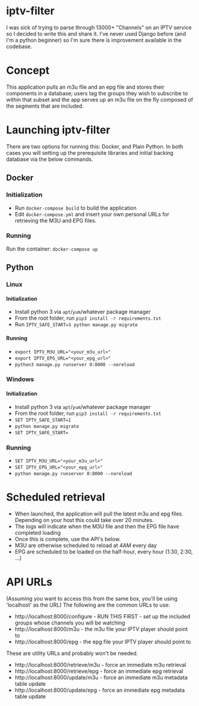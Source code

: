 # iptv-filter

I was sick of trying to parse through 13000+ "Channels" on an IPTV service so I decided to write this and share it.
I've never used Django before (and I'm a python beginner) so I'm sure there is improvement available in the codebase.

# Concept
This application pulls an m3u file and an epg file and stores their components in a database; users tag the groups they wish to subscribe to within that subset and the app serves up an m3u file on the fly composed of the segments that are included.

# Launching iptv-filter
There are two options for running this: Docker, and Plain Python.
In both cases you will setting up the prerequisite libraries and initial backing database via the below commands.

## Docker
### Initialization

* Run `docker-compose build` to build the application
* Edit `docker-compose.yml` and insert your own personal URLs for retrieving the M3U and EPG files.  

### Running

Run the container: `docker-compose up`

## Python

### Linux 

#### Initialization

* Install python 3 via `apt`/`yum`/whatever package manager
* From the root folder, run `pip3 install -r requirements.txt`
* Run `IPTV_SAFE_START=1 python manage.py migrate`

#### Running

* `export IPTV_M3U_URL="<your_m3u_url>"`
* `export IPTV_EPG_URL="<your_epg_url>"`
* `python3 manage.py runserver 0:8000 --noreload`

### Windows

#### Initialization

* Install python 3 via `apt`/`yum`/whatever package manager
* From the root folder, run `pip3 install -r requirements.txt`
* `SET IPTV_SAFE_START=1`
* `python manage.py migrate`
* `SET IPTV_SAFE_START=`

### Running

* `SET IPTV_M3U_URL="<your_m3u_url>"`
* `SET IPTV_EPG_URL="<your_epg_url>"`
* `python manage.py runserver 0:8000 --noreload`

# Scheduled retrieval

* When launched, the application will pull the latest m3u and epg files. Depending on your host this could take over 20 minutes.
* The logs will indicate when the M3U file and then the EPG file have completed loading
* Once this is complete, use the API's below.
* M3U are otherwise scheduled to reload at 4AM every day
* EPG are scheduled to be loaded on the half-hour, every hour (1:30, 2:30, ...)

# API URLs

(Assuming you want to access this from the same box, you'll be using 'localhost' as the URL)
The following are the common URLs to use:
* http://localhost:8000/configure - RUN THIS FIRST - set up the included groups whose channels you will be watching
* http://localhost:8000/m3u - the m3u file your IPTV player should point to
* http://localhost:8000/epg - the epg file your IPTV player should point to

These are utility URLs and probably won't be needed.
* http://localhost:8000/retrieve/m3u - force an immediate m3u retrieval
* http://localhost:8000/retrieve/epg - force an immediate epg retrieval
* http://localhost:8000/update/m3u - force an immediate m3u metadata table update
* http://localhost:8000/update/epg - force an immediate epg metadata table update

